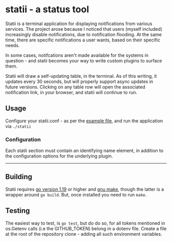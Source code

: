 # statii - a status tool

Statii is a terminal application for displaying notifications from various services. The project arose because I noticed that users (myself included) increasingly disable notifications, due to notification flooding. At the same time, there are specific notifications a user wants, based on their specific needs. 

In some cases, notifcations aren't made available for the systems in question - and statii becomes your way to write custom plugins to surface them.

Statii will draw a self-updating table, in the terminal. As of this writing, it updates every 30 seconds, but will properly support async updates in future versions. Clicking on any table row will open the associated notification link, in your browser, and statii will continue to run.

## Usage

Configure your statii.conf - as per the [example file](statii.conf.example), and run the application via ```./statii```

### Configuration

Each statii section must contain an identifying name element, in addition to the configuration options for the underlying plugin.

-----

## Building

Statii requires [go version 1.19](https://go.dev/) or higher and [gnu make](https://www.gnu.org/software/make/), though the latter is a wrapper around ```go build```. But, once installed you need to run ```make```.

## Testing

The easiest way to test, is ```go test```, but do do so, for all tokens mentioned in os.Getenv calls (i.e the GITHUB_TOKEN) belong in a dotenv file.  Create a file at the root of the repository clone - adding all such environment variables.